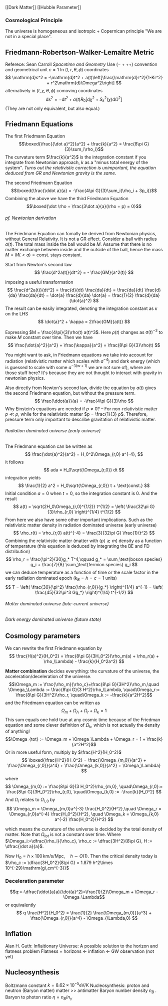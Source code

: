[[Dark Matter]]
[[Hubble Parameter]]
### Cosmological Principle
The universe is homogeneous and isotropic + Copernican principle "We are not in a special place".
## Friedmann-Robertson-Walker-Lemaître Metric
Referece: Sean Carroll *Spacetime and Geometry*
Use $(-+++)$ convention and geometrical unit $c=1$
In $(t,r,\theta,\phi)$ coordinates
$$
\mathrm{d}s^2 = -\mathrm{d}t^2 + a(t)\left[\frac{\mathrm{d}r^2}{1-Kr^2} + r^2\mathrm{d}\Omega^2\right]
$$
alternatively in $(t, \chi, \theta,\phi)$ comoving coordinates
$$
\mathrm{d}s^2 = -\mathrm{d}t^2 + a(t)R_0\left[\mathrm{d}\chi^2 + S_k^2(\chi)\mathrm{d}\Omega^2\right]
$$
(They are not only equivalent, but also equal.)
## Friedmann Equations
The first Friedmann Equation
$$\boxed{\frac{{\dot a}^2}{a^2} + \frac{k}{a^2} = \frac{8\pi G}{3}\sum_i\rho_i}$$
The curvature term $\frac{k}{a^2}$ is the integration constant if you integrate from Newtonian approach, $k$ as a "minus total energy of the system". *Turns out the relativistic correction is unimportant, the equation deduced from GR and Newtonian gravity is the same*.

The second Friedmann Equation
$$\boxed{\frac{\ddot a}{a} = -\frac{4\pi G}{3}\sum_i(\rho_i + 3p_i)}$$
Combining the above we have the third Friedmann Equation
$$\boxed{\dot \rho + \frac{3\dot a}{a}(\rho + p) = 0}$$
###### pf. Newtonian derivation
The Friedmann Equation can fomally be derived from Newtonian physics, without General Relativity. It is not a GR effect. Consider a ball with radius $a(t)$. The total mass inside the ball would be $M$. Assume that there is no matter exchange between inside and the outside of the ball, hence the mass $M=M(<a)=\text{const.}$ stays constant.

Start from Newton's second law
$$
\frac{d^2a(t)}{dt^2} = - \frac{GM}{a^2(t)}
$$


imposing a useful transformation
$$
\frac{d^2a(t)}{dt^2} = \frac{d}{dt} \frac{da}{dt} = \frac{da}{dt} \frac{d}{da} \frac{da}{dt} = \dot{a} \frac{d}{da} \dot{a} = \frac{1}{2} \frac{d}{da}(\dot{a}^2)
$$
The result can be easily integrated, denoting the integration constant as $\kappa$ on the LHS
$$
\dot{a}^2 + \kappa = 2\frac{GM}{a(t)}
$$

Expressing $M = \frac{4\pi}{3}\rho(t) a(t)^3$. Here $\rho(t)$ changes as $a(t)^{-3}$ to make $M$ constant over time. Then we have
$$
\frac{\dot{a}^2}{a^2} + \frac{\kappa}{a^2} = \frac{8\pi G}{3}\rho(t)
$$

You might want to ask, in Friedmann equations we take into account for radiation (relativistic matter which scales with $a^{-4}$) and dark energy (which is guessed to scale with some $a^{-3(w+1)}$ we are not sure of), where are those stuff here? It's because they are not thought to interact with gravity in newtonian physics. 

Also directly from Newton's second law, divide the equation by $a(t)$ gives the second Friedmann equation, but without the pressure term.
$$
\frac{\ddot{a}}{a} = -\frac{4\pi G}{3}\rho
$$
Why Einstein’s equations are needed if $p\neq 0$? – For non-relativistic matter $p ≪ ρ$, while for the relativistic matter $p = \frac{1}{3} ρ$. Therefore, pressure term only important to describe gravitation of relativistic matter.
###### Radiation dominated universe (early universe)
The Friedmann equation can be written as
$$
\frac{\dot{a}^2}{a^2} = H_0^2\Omega_{r,0} a^{-4},
$$
it follows
$$
ada = H_0\sqrt{\Omega_{r,0}} dt
$$
integration yields
$$
\frac{1}{2} a^2 = H_0\sqrt{\Omega_{r,0}} t + \text{const.}
$$
Initial condition $a=0$ when $t=0$, so the integration constant is $0$. And the result
$$
a(t) = \sqrt{2H_0\Omega_{r,0}^{1/2}} t^{1/2} = \left( \frac{32\pi G}{3}\rho_{r,0} \right)^{1/4} t^{1/2} 
$$
From here we also have some other important implications. Such as the relativistic matter density in radiation dominated universe (early universe)
$$
\rho_r(t) =  \rho_{r,0} a(t)^{-4} = \frac{3}{32\pi G} \frac{1}{t^2}
$$
Combining the relativistic matter (matter with $\langle p\rangle \gtrsim m$) density as a function of temperature (this equation is deduced by integrating the BE and FD distribution)
$$
\rho_r = \frac{\pi^2}{30}g_* T^4,\qquad g_* = \sum_\text{boson species} g_i + \frac{7}{8} \sum_\text{fermion species} g_i
$$
we can deduce temperature as a function of time or the scale factor in the early radiation dominated epoch ($k_B = \hbar = c = 1$ units)
$$
T = \left( \frac{30}{\pi^2} \frac{\rho_{r,0}}{g_*} \right)^{1/4} a^{-1} = \left( \frac{45}{32\pi^3 Gg_*} \right)^{1/4} t^{-1/2}
$$

###### Matter dominated universe (late-current universe)


###### Dark energy dominated universe (future state)
## Cosmology parameters
We can rewrite the first Friedmann equation by
$$
\frac{H(a)^2}{H_0^2} = \frac{8\pi G}{3H_0^2}(\rho_m(a) + \rho_r(a) + \rho_\Lambda) - \frac{k}{H_0^2a^2}
$$

**Matter combination** decides everything: the curvature of the universe, the acceleration/deceleration of the universe.
$$\Omega_m := \frac{\rho_m}{\rho_c}=\frac{8\pi G}{3H^2}\rho_m,\quad \Omega_\Lambda := \frac{8\pi G}{3 H^2}\rho_\Lambda, \quad\Omega_r:= \frac{8\pi G}{3H^2}\rho_r, \quad\Omega_k := -\frac{k}{a^2H^2}$$
and the Friedmann equation can be written as $$\Omega_m + \Omega_\Lambda + \Omega_r + \Omega_k = 1$$
This sum equals one hold true at any cosmic time because of the Friedman equation and some clever definition of $\Omega_k$, which is not actually the density of anything!
$$\Omega_{tot} := \Omega_m + \Omega_\Lambda + \Omega_r = 1 + \frac{k}{a^2H^2}$$
Or in more useful form, multiply by $\frac{H^2}{H_0^2}$
$$
\boxed{\frac{H^2}{H_0^2} = \frac{\Omega_{m,0}}{a^3} + \frac{\Omega_{r,0}}{a^4} + \frac{\Omega_{k,0}}{a^2} + \Omega_\Lambda}
$$
where
$$
\Omega_{m,0} := \frac{8\pi G}{3 H_0^2}\rho_{m,0}, \quad\Omega_{r,0}:= \frac{8\pi G}{3H_0^2}\rho_{r,0}, \quad\Omega_{k,0} := -\frac{k}{H_0^2}
$$
And $\Omega_i$ relates to $\Omega_{i,0}$ by 
$$
\Omega_m = \Omega_{m,0}a^{-3} \frac{H_0^2}{H^2},\quad \Omega_r = \Omega_{r,0}a^{-4} \frac{H_0^2}{H^2}, \quad \Omega_k = \Omega_{k,0} a^{-2} \frac{H_0^2}{H^2}
$$ 

which means the curvature of the universe is decided by the total density of matter. Note that $\Omega_{tot}$ is not a constant over time.
Where $\Omega_i:=\dfrac{\rho_i}{\rho_c}, \rho_c := \dfrac{3H^2}{8\pi G}, H := \dfrac{\dot a}{a}$.

Now $H_0 = h\times100\,\mathrm{km/s/Mpc},\quad h\sim O(1)$. Then the critical density today is 
$\rho_c := \dfrac{3H_0^2}{8\pi G} = 1.879 h^2\times 10^{-29}\mathrm{g\,cm^{-3}}$

### Deceleration parameter
$$q:=-\dfrac{\ddot{a}a}{\dot{a}^2}=\frac{1}{2}\Omega_m + \Omega_r - \Omega_\Lambda$$
or equivalently
$$
q \frac{H^2}{H_0^2} = \frac{1}{2} \frac{\Omega_{m,0}}{a^3} + \frac{\Omega_{r,0}}{a^4} - \Omega_{\Lambda,0}
$$
## Inflation
Alan H. Guth: Inflaitionary Universe: A possible solution to the horizon and flatness problem
Flatness + horizons $\leftarrow$ inflation $\leftarrow$ GW observation (not yet)

## Nucleosynthesis
Boltzmann constant $k = 8.62\times 10^{-5} \mathrm{eV/K}$
Nucleosynthesis: proton and neutron (Baryon matter)
matter >> antimatter
Baryon number density $n_B$ . Baryon to photon ratio $\eta = n_B/n_\gamma$

